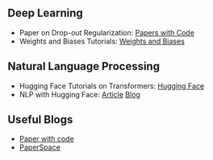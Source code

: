 ## Deep Learning

- Paper on Drop-out Regularization: [Papers with Code](https://www.cs.toronto.edu/~hinton/absps/JMLRdropout.pdf)
- Weights and Biases Tutorials: [Weights and Biases](https://wandb.ai/site/tutorials)

## Natural Language Processing

- Hugging Face Tutorials on Transformers: [Hugging Face](https://huggingface.co/course/chapter1/1?fw=pt)
- NLP with Hugging Face: [Article](https://blog.paperspace.com/natural-language-processing-with-huggingface/)   [Blog](https://blog.paperspace.com/tag/natural-language-processing/)

## Useful Blogs

- [Paper with code](https://paperswithcode.com/)
- [PaperSpace](https://blog.paperspace.com/)
